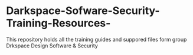 # Darkspace-Sofware-Security-Training-Resources-
This repository holds all the training guides and suppored files form group Drkspace Design Software & Security  
